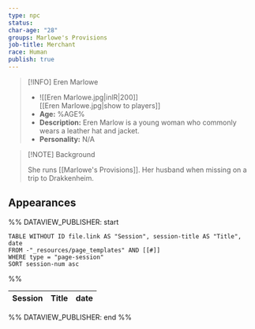 ```yaml
---
type: npc
status: 
char-age: "28"
groups: Marlowe's Provisions
job-title: Merchant
race: Human
publish: true
---
```


>[!INFO] Eren Marlowe
>- ![[Eren Marlowe.jpg|inlR|200]]
<br/> [[Eren Marlowe.jpg|show to players]]
>- **Age:** %AGE%
> - **Description:** Eren Marlow is a young woman who commonly wears a leather hat and jacket.
> - **Personality:** N/A
 
 >[!NOTE] Background
 >
> She runs [[Marlowe's Provisions]]. Her husband when missing on a trip to Drakkenheim.

## Appearances

%% DATAVIEW_PUBLISHER: start
```dataview
TABLE WITHOUT ID file.link AS "Session", session-title AS "Title", date
FROM -"_resources/page_templates" AND [[#]]
WHERE type = "page-session"
SORT session-num asc
```
%%

| Session | Title | date |
| ------- | ----- | ---- |

%% DATAVIEW_PUBLISHER: end %%